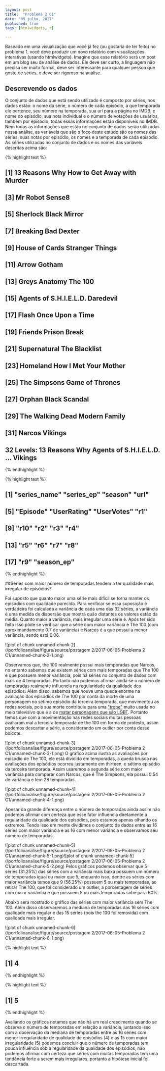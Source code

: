 ```yaml
---
layout: post
title:  "Problema 2 C1"
date: "09 julho, 2017"
published: true
tags: [htmlwidgets, r]

---
```



Baseado em uma visualização que você já fez (ou gostaria de ter feito) no problema 1, você deve produzir um novo relatório com visualizações interativas (usando htmlwidgets). Imagine que esse relatório será um post em um blog seu de análise de dados. Ele deve ser curto, a linguagem não precisa ser muito formal, deve ser interessante para qualquer pessoa que goste de séries, e deve ser rigoroso na análise.

## Descrevendo os dados

O conjunto de dados que está sendo utilizado é composto por séries, nos dados estão: o nome da série, o número de cada episódio, a que temporada ele pertence, seu número na temporada, sua url para a página no IMDB, o nome do episódio, sua nota individual e o número de votações de usuários, também por episódio, todas essas informações estão disponíveis no IMDB. Nem todas as informações que estão no conjunto de dados serão utilizadas nessa análise, as variáveis que são o foco deste estudo são os nomes das séries, suas notas por episódio, os nomes e a temporada de cada episódio. As séries utilizadas no conjunto de dados e os nomes das variáveis descritas acima são:


{% highlight text %}
##  [1] 13 Reasons Why              How to Get Away with Murder
##  [3] Mr Robot                    Sense8                     
##  [5] Sherlock                    Black Mirror               
##  [7] Breaking Bad                Dexter                     
##  [9] House of Cards              Stranger Things            
## [11] Arrow                       Gotham                     
## [13] Greys Anatomy               The 100                    
## [15] Agents of S.H.I.E.L.D.      Daredevil                  
## [17] Flash                       Once Upon a Time           
## [19] Friends                     Prison Break               
## [21] Supernatural                The Blacklist              
## [23] Homeland                    How I Met Your Mother      
## [25] The Simpsons                Game of Thrones            
## [27] Orphan Black                Scandal                    
## [29] The Walking Dead            Modern Family              
## [31] Narcos                      Vikings                    
## 32 Levels: 13 Reasons Why Agents of S.H.I.E.L.D. ... Vikings
{% endhighlight %}



{% highlight text %}
##  [1] "series_name" "series_ep"   "season"      "url"        
##  [5] "Episode"     "UserRating"  "UserVotes"   "r1"         
##  [9] "r10"         "r2"          "r3"          "r4"         
## [13] "r5"          "r6"          "r7"          "r8"         
## [17] "r9"          "season_ep"
{% endhighlight %}

##Séries com maior número de temporadas tendem a ter qualidade mais irregular de episódios? 

Foi suposto que quanto maior uma série mais difícil se torna manter os episódios com qualidade parecida. Para verificar se essa suposição é verdadeira foi calculada a variância de cada uma das 32 séries, a variância é uma medida de dispersão que mostra quão distantes os valores estão da média. Quanto maior a variância, mais irregular uma série é. Após ter sido feito isso pôde se verificar que a série com maior variância é The 100 (com aproximandamente 0.7 de variância) e Narcos é a que possui a menor variância, sendo está 0.06.

![plot of chunk unnamed-chunk-2](/portfolioanalise/figure/source/postagem 2/2017-06-05-Problema 2 C1/unnamed-chunk-2-1.png)

Observamos que, the 100 realmente possui mais temporadas que Narcos, no entanto sabemos que existem séries com mais temporadas que The 100 e que possuem menor variância, pois há séries no conjunto de dados com mais de 4 temporadas. Portanto não podemos afirmar ainda se o número de temporadas realmente influencia na regularidade da qualidade dos episódios. Além disso, sabemos que houve uma queda enorme na avaliação dos episódios de The 100 por conta da morte de uma personagem no sétimo episódio da terceira temporada, que movimentou as redes sociais, pois sua morte contribuiu para uma ["trope"](http://tvtropes.org/pmwiki/pmwiki.php/Main/Trope) muito usada no meio televisivo que é a de [matar personagens que são LGBT](http://tvtropes.org/pmwiki/pmwiki.php/Main/BuryYourGays). Portanto temos que com a movimentação nas redes sociais muitas pessoas avaliaram mal a terceira temporada de the 100 em forma de protesto, assim podemos descartar a série, a considerando um outlier por conta desse boicote.

![plot of chunk unnamed-chunk-3](/portfolioanalise/figure/source/postagem 2/2017-06-05-Problema 2 C1/unnamed-chunk-3-1.png)
O gráfico acima ilustra as avaliações por episódio de The 100, ele está dividido em temporadas, a queda brusca nas avaliações dos episódios ocorreu justamente em thirteen, o sétimo episódio da terceira temporada. Assim usaremos a segunda série com maior variância para comparar com Narcos, que é The Simpsons, ela possui 0.54 de variância e tem 28 temporadas.

![plot of chunk unnamed-chunk-4](/portfolioanalise/figure/source/postagem 2/2017-06-05-Problema 2 C1/unnamed-chunk-4-1.png)

Apesar da grande diferença entre o número de temporadas ainda assim não podemos afirmar com certeza que esse fator influencia diretamente a regularidade da qualidade dos episódios, pois estamos apenas olhando os extremos. Tendo isso em mente dividimos o conjunto de dados entre as 16 séries com maior variância e as 16 com menor variância e observamos seu número de temporadas.

![plot of chunk unnamed-chunk-5](/portfolioanalise/figure/source/postagem 2/2017-06-05-Problema 2 C1/unnamed-chunk-5-1.png)![plot of chunk unnamed-chunk-5](/portfolioanalise/figure/source/postagem 2/2017-06-05-Problema 2 C1/unnamed-chunk-5-2.png)
Pelos gráficos podemos observar que 5 séries (31.25%) das séries com a variância mais baixa possuem um número de temporadas igual ou maior que 5, enquanto isso, dentre as séries com maior variância temos que 9 (56.25%) possuem 5 ou mais temporadas, ao retirar The 100, que foi considerado um outlier, a porcentagem de séries com maior variância e que possuem 5 ou mais temporadas sobe para 60%.

Abaixo será mostrado o gráfico das séries com maior variância sem The 100. Além disso observaremos a mediana de temporadas das 16 séries com qualidade mais regular e das 15 séries (pois the 100 foi removida) com qualidade mais irregular. 

![plot of chunk unnamed-chunk-6](/portfolioanalise/figure/source/postagem 2/2017-06-05-Problema 2 C1/unnamed-chunk-6-1.png)

{% highlight text %}
## [1] 4
{% endhighlight %}



{% highlight text %}
## [1] 5
{% endhighlight %}

Avaliando os gráficos notamos que não há um real crescimento quando se observa o número de temporadas em relação a variância, juntando isso com a observação da mediana de temporadas entre as 16 séries com menor irregularidade de qualidade de episódios (4) e as 15 com maior irregularidade (5) podemos concluir que o número de temporadas tem pouca influência sob a regularidade da qualidade dos episódios, não podemos afirmar com certeza que séries com muitas temporadas tem uma tendência forte a serem mais irregulares, portanto a hipótese inicial foi descartada. 
